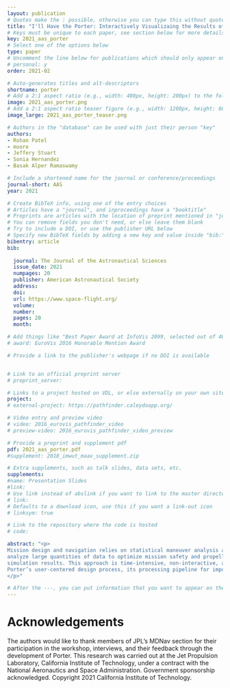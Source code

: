 ```yaml
---
layout: publication
# Quotes make the : possible, otherwise you can type this without quotes
title: "I'll Have the Porter: Interactively Visualizaing the Results of Statistical Maneuver Analysis"
# Keys must be unique to each paper, see section below for more details
key: 2021_aas_porter
# Select one of the options below
type: paper 
# Uncomment the line below for publications which should only appear on a personal webpage
# personal: y
order: 2021-02

# Auto-generates titles and alt-descriptors
shortname: porter
# Add a 2:1 aspect ratio (e.g., width: 400px, height: 200px) to the folder /assets/images/publications/
image: 2021_aas_porter.png
# Add a 2:1 aspect ratio teaser figure (e.g., width: 1200px, height: 600px) to the folder /assets/images/publications/
image_large: 2021_aas_porter_teaser.png

# Authors in the "database" can be used with just their person "key"
authors:
- Rohan Patel
- moore
- Jeffery Stuart
- Sonia Hernandez
- Basak Alper Ramaswamy

# Include a shortened name for the journal or conference/proceedings
journal-short: AAS
year: 2021

# Create BibTeX info, using one of the entry choices
# Articles have a "journal", and inproceedings have a "booktitle"
# Preprints are articles with the location of preprint mentioned in "journal"
# You can remove fields you don't need, or else leave them blank
# Try to include a DOI, or use the publisher URL below
# Specify new BibTeX fields by adding a new key and value inside "bib:"
bibentry: article 
bib:
  
  journal: The Journal of the Astronautical Sciences
  issue_date: 2021
  numpages: 20
  publisher: American Astronautical Society
  address: 
  doi: 
  url: https://www.space-flight.org/
  volume: 
  number: 
  pages: 20
  month: 

# Add things like "Best Paper Award at InfoVis 2099, selected out of 4000 submissions"
# award: EuroVis 2016 Honorable Mention Award

# Provide a link to the publisher's webpage if no DOI is available


# Link to an official preprint server
# preprint_server: 

# Links to a project hosted on VDL, or else externally on your own site
project: 
# external-project: https://pathfinder.caleydoapp.org/

# Video entry and preview video
# video: 2016_eurovis_pathfinder_video
# preview-video: 2016_eurovis_pathfinder_video_preview

# Provide a preprint and supplement pdf
pdf: 2021_aas_porter.pdf
#supplement: 2018_imwut_maav_supplement.zip

# Extra supplements, such as talk slides, data sets, etc.
supplements: 
#name: Presentation Slides
#link: 
# Use link instead of abslink if you want to link to the master directory
# link:
# Defaults to a download icon, use this if you want a link-out icon
# linksym: true

# Link to the repository where the code is hosted
# code: 

abstract: "<p>
Mission design and navigation relies on statistical maneuver analysis and Monte Carlo simulations when evaluating candidate mission trajectories. Engineers must
analyze large quantities of data to optimize mission safety and propellant margins, but currently rely on static text files and dense PDF slide decks to review
simulation results. This approach is time-intensive, non-interactive, and difficult to share or coordinate with other mission designers. To improve this process, we present Porter: a web-based interactive mission analysis tool. This work describes 
Porter’s user-centered design process, its processing pipeline for importing and processing LAMBIC simulation data, core interactive features, and preliminary user feedback.
</p>"

# After the ---, you can put information that you want to appear on the website using markdown formatting or HTML. A good example are acknowledgements, extra references, an erratum, etc.
---
```


# Acknowledgements
The authors would like to thank members of JPL’s MDNav section for their participation in the
workshop, interviews, and their feedback through the development of Porter. This research was
carried out at the Jet Propulsion Laboratory, California Institute of Technology, under a contract
with the National Aeronautics and Space Administration. Government sponsorship acknowledged.
Copyright 2021 California Institute of Technology.
